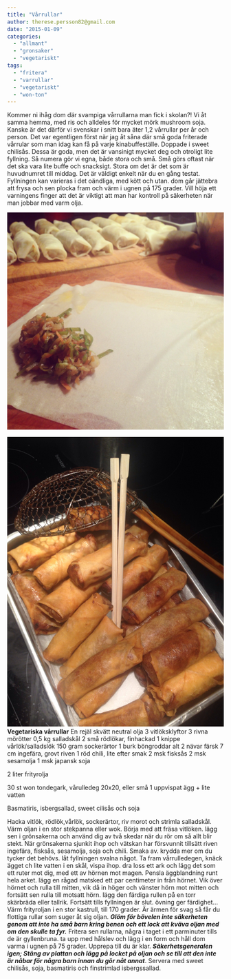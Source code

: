 ```yaml
---
title: "Vårrullar"
author: therese.persson82@gmail.com
date: "2015-01-09"
categories: 
  - "allmant"
  - "gronsaker"
  - "vegetariskt"
tags: 
  - "fritera"
  - "varrullar"
  - "vegetariskt"
  - "won-ton"
---
```


Kommer ni ihåg dom där svampiga vårrullarna man fick i skolan?! Vi åt samma hemma, med ris och alldeles för mycket mörk mushroom soja. Kanske är det därför vi svenskar i snitt bara äter 1,2 vårrullar per år och person. Det var egentligen först när jag åt såna där små goda friterade vårrular som man idag kan få på varje kinabuffeställe. Doppade i sweet chilisås. Dessa är goda, men det är vansinigt mycket deg och otroligt lite fyllning. Så numera gör vi egna, både stora och små. Små görs oftast när det ska vara lite buffe och snacksigt. Stora om det är det som är huvudnumret till middag. Det är väldigt enkelt när du en gång testat. Fyllningen kan varieras i det oändliga, med kött och utan. dom går jättebra att frysa och sen plocka fram och värm i ugnen på 175 grader. Vill höja ett varningens finger att det är viktigt att man har kontroll på säkerheten när man jobbar med varm olja.  
  
![IMG_1891.JPG](/static/img/IMG_1891.jpg)
  
![IMG_1898.JPG](/static/img/IMG_1898.jpg)
**Vegetariska vårrullar** En rejäl skvätt neutral olja 3 vitlöksklyftor 3 rivna mörötter 0,5 kg salladskål 2 små rödlökar, finhackad 1 knippe vårlök/salladslök 150 gram sockerärtor 1 burk böngroddar alt 2 nävar färsk 7 cm ingefära, grovt riven 1 röd chili, lite efter smak 2 msk fisksås 2 msk sesamolja 1 msk japansk soja

2 liter frityrolja

30 st won tondegark, vårulledeg 20x20, eller små 1 uppvispat ägg + lite vatten

Basmatiris, isbergsallad, sweet cilisås och soja

Hacka vitlök, rödlök,vårlök, sockerärtor, riv morot och strimla salladskål. Värm oljan i en stor stekpanna eller wok. Börja med att fräsa vitlöken. lägg sen i grönsakerna och använd dig av två skedar när du rör om så allt blir stekt. När grönsakerna sjunkit ihop och vätskan har försvunnit tillsätt riven ingefära, fisksås, sesamolja, soja och chili. Smaka av. krydda mer om du tycker det behövs. låt fyllningen svalna något. Ta fram vårrulledegen, knäck ägget ch lite vatten i en skål, vispa ihop. dra loss ett ark och lägg det som ett ruter mot dig, med ett av hörnen mot magen. Pensla äggblandning runt hela arket. lägg en rågad matsked ett par centimeter in från hörnet. Vik över hörnet och rulla till mitten, vik då in höger och vänster hörn mot mitten och fortsätt sen rulla till motsatt hörn. lägg den färdiga rullen på en torr skärbräda eller tallrik. Fortsätt tills fyllningen är slut. övning ger färdighet... Värm frityroljan i en stor kastrull, till 170 grader. Är ärmen för svag så får du flottiga rullar som suger åt sig oljan. **_Glöm för bövelen inte säkerheten genom att inte ha små barn kring benen och ett lock att kväva oljan med om den skulle ta fyr._** Fritera sen rullarna, några i taget i ett parminuter tills de är gyllenbruna. ta upp med hålslev och lägg i en form och håll dom varma i ugnen på 75 grader. Upprepa till du är klar. _**Säkerhetsgeneralen igen; Stäng av plattan och lägg på locket på oljan och se till att den inte är nåbar för några barn innan du gör nåt annat**_. Servera med sweet chilisås, soja, basmatiris och finstrimlad isbergssallad.
